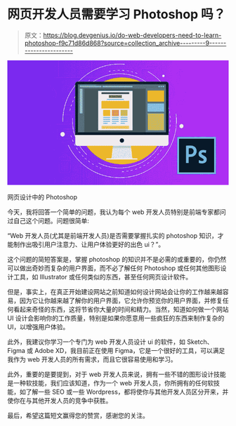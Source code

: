 # 网页开发人员需要学习 Photoshop 吗？

> 原文：<https://blog.devgenius.io/do-web-developers-need-to-learn-photoshop-f9c71d86d868?source=collection_archive---------9----------------------->

![](img/5890c5b740ef7e15b7ab47ec464bf5f9.png)

网页设计中的 Photoshop

今天，我将回答一个简单的问题，我认为每个 web 开发人员特别是前端专家都问过自己这个问题。问题很简单:

“Web 开发人员(尤其是前端开发人员)是否需要掌握扎实的 photoshop 知识，才能制作出吸引用户注意力、让用户体验更好的出色 ui？”。

这个问题的简短答案是，掌握 photoshop 的知识并不是必需的或重要的，你仍然可以做出奇妙而复杂的用户界面，而不必了解任何 Photoshop 或任何其他图形设计工具，如 Illustrator 或任何类似的东西，甚至任何网页设计软件。

但是，事实上，在真正开始建设网站之前知道如何设计网站会让你的工作越来越容易，因为它让你越来越了解你的用户界面，它允许你预览你的用户界面，并修复任何看起来奇怪的东西，这将节省你大量的时间和精力。当然，知道如何做一个网站 UI 设计会影响你的工作质量，特别是如果你愿意用一些疯狂的东西来制作复杂的 UI，以增强用户体验。

此外，我建议你学习一个专门为 web 开发人员设计 ui 的软件，如 Sketch、Figma 或 Adobe XD，我目前正在使用 Figma，它是一个很好的工具，可以满足我作为 web 开发人员的所有需求，而且它很容易使用和学习。

此外，重要的是要提到，对于 web 开发人员来说，拥有一些不错的图形设计技能是一种软技能，我们应该知道，作为一个 web 开发人员，你所拥有的任何软技能，如了解一些 SEO 或一些 Wordpress，都将使你与其他开发人员区分开来，并使你在与其他开发人员的竞争中获胜。

最后，希望这篇短文赢得您的赞赏，感谢您的关注。